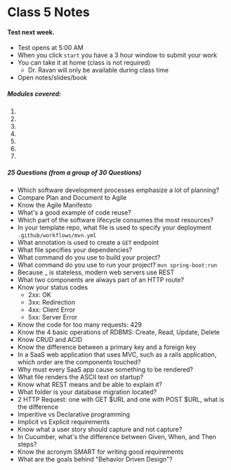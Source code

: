 # Class 5 Notes 

#### Test next week.
* Test opens at 5:00 AM 
* When you click `start` you have a 3 hour window to submit your work
* You can take it at home (class is not required)
  - Dr. Ravan will only be available during class time
* Open notes/slides/book

##### Modules covered:
 1.
 2.
 3.
 4.
 5.
 6.
 7.
 
##### 25 Questions (from a group of 30 Questions)
- Which software development processes emphasize a lot of planning?
- Compare Plan and Document to Agile
- Know the Agile Manifesto
- What's a good example of code reuse?
- Which part of the software lifecycle consumes the most resources?
- In your template repo, what file is used to specify your deployment `.github/workflows/mvn.yml`
- What annotation is used to create a `GET` endpoint
- What file specifies your dependencies?
- What command do you use to build your project?
- What command do you use to run your project? `mvn spring-boot:run`
- Because _ is stateless, modern web servers use REST
- What two components are always part of an HTTP route?
- Know your status codes
  - 2xx: OK
  - 3xx: Redirection
  - 4xx: Client Error
  - 5xx: Server Error
- Know the code for too many requests: 429
- Know the 4 basic operations of RDBMS: Create, Read, Update, Delete
- Know CRUD and ACID
- Know the difference between a primary key and a foreign key
- In a SaaS web application that uses MVC, such as a rails application, which order are the components touched?
- Why must every SaaS app cause something to be rendered?
- What file renders the ASCII text on startup?
- Know what REST means and be able to explain it?
- What folder is your database migration located?
- 2 HTTP Request: one with GET $URL and one with POST $URL, what is the difference
- Imperitive vs Declarative programming
- Implicit vs Explicit requirements
- Know what a user story should capture and not capture?
- In Cucumber, what's the difference between Given, When, and Then steps?
- Know the acronym SMART for writing good requirements
- What are the goals behind "Behavior Driven Design"?
